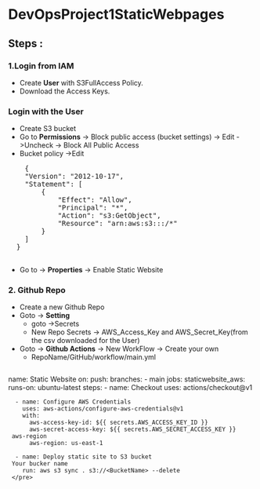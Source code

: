 # DevOpsProject1StaticWebpages
## Steps :
### 1.Login from IAM
* Create **User** with S3FullAccess Policy.
* Download the Access Keys.

### Login with the User
* Create S3 bucket
* Go to **Permissions** -> Block public access (bucket settings) -> Edit ->Uncheck -> Block All Public Access
* Bucket policy ->Edit
<pre>
    {
    "Version": "2012-10-17",
    "Statement": [
        {
            "Effect": "Allow",
            "Principal": "*",
            "Action": "s3:GetObject",
            "Resource": "arn:aws:s3:::<Bucket Name>/*"
        }
    ]
  }
  </pre>
  * Go to -> **Properties** -> Enable Static Website
  
  ### 2. Github Repo
  * Create a new Github Repo
  * Goto -> **Setting**
    * goto ->Secrets
    * New Repo Secrets -> AWS_Access_Key and AWS_Secret_Key(from the csv downloaded for the User)
  * Goto -> **Github Actions** -> New WorkFlow -> Create your own
    * RepoName/GitHub/workflow/main.yml 
    <pre>
  name: Static Website
    on:
        push:
    branches:
      - main
    jobs:
        staticwebsite_aws:
        runs-on: ubuntu-latest
    steps:
      - name: Checkout
        uses: actions/checkout@v1

      - name: Configure AWS Credentials
        uses: aws-actions/configure-aws-credentials@v1
        with:
          aws-access-key-id: ${{ secrets.AWS_ACCESS_KEY_ID }}
          aws-secret-access-key: ${{ secrets.AWS_SECRET_ACCESS_KEY }}
     aws-region
          aws-region: us-east-1

      - name: Deploy static site to S3 bucket
     Your bucker name
        run: aws s3 sync . s3://<BucketName> --delete
     </pre>
  
  
  

    
